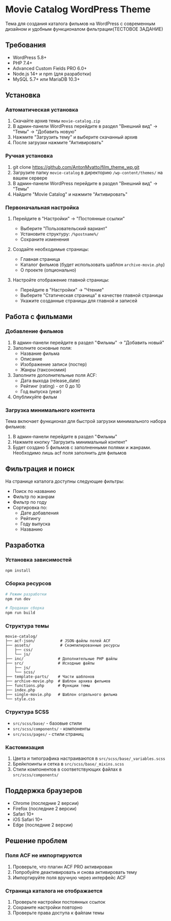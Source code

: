 # Movie Catalog WordPress Theme

Тема для создания каталога фильмов на WordPress с современным дизайном и удобным функционалом фильтрации(ТЕСТОВОЕ ЗАДАНИЕ)

## Требования

- WordPress 5.8+
- PHP 7.4+
- Advanced Custom Fields PRO 6.0+
- Node.js 14+ и npm (для разработки)
- MySQL 5.7+ или MariaDB 10.3+

## Установка

### Автоматическая установка

1. Скачайте архив темы `movie-catalog.zip`
2. В админ-панели WordPress перейдите в раздел "Внешний вид" -> "Темы" -> "Добавить новую"
3. Нажмите "Загрузить тему" и выберите скачанный архив
4. После загрузки нажмите "Активировать"

### Ручная установка

1. git clone https://github.com/AntonMyatto/film_theme_wp.git
2. Загрузите папку `movie-catalog` в директорию `/wp-content/themes/` на вашем сервере
3. В админ-панели WordPress перейдите в раздел "Внешний вид" -> "Темы"
4. Найдите "Movie Catalog" и нажмите "Активировать"

### Первоначальная настройка

1. Перейдите в "Настройки" -> "Постоянные ссылки"
   - Выберите "Пользовательский вариант"
   - Установите структуру: `/%postname%/`
   - Сохраните изменения

2. Создайте необходимые страницы:
   - Главная страница
   - Каталог фильмов (будет использовать шаблон `archive-movie.php`)
   - О проекте (опционально)

3. Настройте отображение главной страницы:
   - Перейдите в "Настройки" -> "Чтение"
   - Выберите "Статическая страница" в качестве главной страницы
   - Укажите созданные страницы для главной и записей

## Работа с фильмами

### Добавление фильмов

1. В админ-панели перейдите в раздел "Фильмы" -> "Добавить новый"
2. Заполните основные поля:
   - Название фильма
   - Описание
   - Изображение записи (постер)
   - Жанры (таксономия)
3. Заполните дополнительные поля ACF:
   - Дата выхода (release_date)
   - Рейтинг (rating) - от 0 до 10
   - Год выпуска (year)
4. Опубликуйте фильм

### Загрузка минимального контента

Тема включает функционал для быстрой загрузки минимального набора фильмов:

1. В админ-панели перейдите в раздел "Фильмы"
2. Нажмите кнопку "Загрузить минимальный контент"
3. Будет создано 5 фильмов с заполненными полями и жанрами. Необходимо лишь acf поля заполнить для фильмов

## Фильтрация и поиск

На странице каталога доступны следующие фильтры:

- Поиск по названию
- Фильтр по жанрам
- Фильтр по году
- Сортировка по:
  - Дате добавления
  - Рейтингу
  - Году выпуска
  - Названию

## Разработка

### Установка зависимостей

```bash
npm install
```

### Сборка ресурсов

```bash
# Режим разработки
npm run dev

# Продакшн сборка
npm run build
```

### Структура темы

```
movie-catalog/
├── acf-json/           # JSON-файлы полей ACF
├── assets/             # Скомпилированные ресурсы
│   ├── css/
│   └── js/
├── inc/               # Дополнительные PHP файлы
├── src/               # Исходные файлы
│   ├── js/
│   └── scss/
├── template-parts/    # Части шаблонов
├── archive-movie.php  # Шаблон архива фильмов
├── functions.php      # Функции темы
├── index.php         
├── single-movie.php   # Шаблон отдельного фильма
└── style.css
```

### Структура SCSS

- `src/scss/base/` - базовые стили
- `src/scss/components/` - компоненты
- `src/scss/pages/` - стили страниц

### Кастомизация

1. Цвета и типографика настраиваются в `src/scss/base/_variables.scss`
2. Брейкпоинты и сетка в `src/scss/base/_mixins.scss`
3. Стили компонентов в соответствующих файлах в `src/scss/components/`

## Поддержка браузеров

- Chrome (последние 2 версии)
- Firefox (последние 2 версии)
- Safari 10+
- iOS Safari 10+
- Edge (последние 2 версии)

## Решение проблем

### Поля ACF не импортируются

1. Проверьте, что плагин ACF PRO активирован
2. Попробуйте деактивировать и снова активировать тему
3. Импортируйте поля вручную через интерфейс ACF

### Страница каталога не отображается

1. Проверьте настройки постоянных ссылок
2. Сохраните настройки повторно
3. Проверьте права доступа к файлам темы

